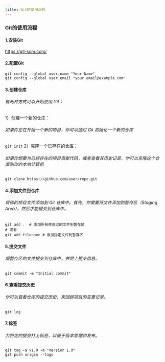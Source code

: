 ```yaml
---
title: Git的使用流程
---
```

### Git的使用流程
#### 1.安装Git
https://git-scm.com/
#### 2.配置Git

```
git config --global user.name "Your Name"  
git config --global user.email "your.email@example.com"
```
#### 3.创建仓库
###### 有两种方式可以开始使用 Git：
1）创建一个新的仓库：
###### 如果你正在开始一个新的项目，你可以通过 Git 初始化一个新的仓库
`git init`
2）克隆一个已存在的仓库：
###### 如果你想要为已经存在的项目贡献代码，或者查看其历史记录，你可以克隆这个仓库到你的本地计算机
`git clone https://github.com/user/repo.git`
#### 4.添加文件到仓库
###### 将你的项目文件添加到 Git 仓库中。首先，你需要将文件添加到暂存区（Staging Area），然后才能提交到仓库中。

```
git add .  # 添加所有修改过的文件到暂存区  
# 或者  
git add filename # 添加指定文件到暂存区
```
#### 5.提交文件
###### 将暂存区的文件提交到仓库中，并附上提交信息。
`git commit -m "Initial commit"`
#### 6.查看提交历史
###### 你可以查看仓库的提交历史，来回顾项目的变更记录。
`git log`
#### 7.标签
###### 为特定的提交打上标签，以便于版本管理和发布。

```
git tag -a v1.0 -m "Version 1.0"  
git push origin --tags
```


